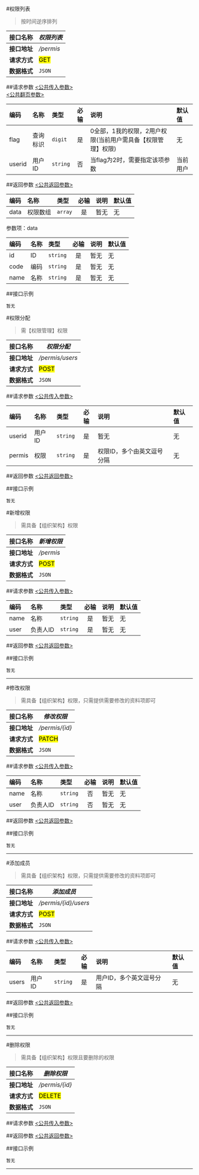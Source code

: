 #权限列表
>按时间逆序排列

| 接口名称 | *权限列表* |
| -- | -- |
| **接口地址** | */permis* |
| **请求方式** | <mark>GET</mark> |
| **数据格式** | <code>JSON</code> |


##请求参数
[<公共传入参数>](../README.md)  
[<公共翻页参数>](../README.md)

|编码|名称|类型|必输|说明|默认值|
|:---|:---|:---|:--:|:---|:-----|
|flag|查询标识|<code>digit</code>|是|0全部，1我的权限，2用户权限(当前用户需具备【权限管理】权限)|无|
|userid|用户ID|<code>string</code>|否|当flag为2时，需要指定该项参数|当前用户|


##返回参数
[<公共返回参数>](../README.md)

|编码|名称|类型|必输|说明|默认值|
|:---|:---|:---|:--:|:---|:-----|
|data|权限数组|<code>array</code>|是|暂无|无|

参数项：data

|编码|名称|类型|必输|说明|默认值|
|:---|:---|:---|:--:|:---|:-----|
|id|ID|<code>string</code>|是|暂无|无|
|code|编码|<code>string</code>|是|暂无|无|
|name|名称|<code>string</code>|是|暂无|无|

##接口示例

```
暂无
```




#权限分配
>需【权限管理】权限

| 接口名称 | *权限分配* |
| -- | -- |
| **接口地址** | */permis/users* |
| **请求方式** | <mark>POST</mark> |
| **数据格式** | <code>JSON</code> |


##请求参数
[<公共传入参数>](../README.md)  


|编码|名称|类型|必输|说明|默认值|
|:---|:---|:---|:--:|:---|:-----|
|userid|用户ID|<code>string</code>|是|暂无|无|
|permis|权限|<code>string</code>|是|权限ID，多个由英文逗号分隔|无|

##返回参数
[<公共返回参数>](../README.md)

##接口示例

```
暂无
```





#新增权限
>需具备【组织架构】权限


| 接口名称 | *新增权限* |
| -- | -- |
| **接口地址** | */permis* |
| **请求方式** | <mark>POST</mark> |
| **数据格式** | <code>JSON</code> |

##请求参数
[<公共传入参数>](../README.md)

|编码|名称|类型|必输|说明|默认值|
|:---|:---|:---|:--:|:---|:-----|
|name|名称|<code>string</code>|是|暂无|无|
|user|负责人ID|<code>string</code>|是|暂无|无|

##返回参数
[<公共返回参数>](../README.md)


##接口示例

```
暂无
```

***







#修改权限
>需具备【组织架构】权限，只需提供需要修改的资料项即可

| 接口名称 | *修改权限* |
| -- | -- |
| **接口地址** | */permis/{id}* |
| **请求方式** | <mark>PATCH</mark> |
| **数据格式** | <code>JSON</code> |

##请求参数
[<公共传入参数>](../README.md)

|编码|名称|类型|必输|说明|默认值|
|:---|:---|:---|:--:|:---|:-----|
|name|名称|<code>string</code>|否|暂无|无|
|user|负责人ID|<code>string</code>|否|暂无|无|

##返回参数
[<公共返回参数>](../README.md)

##接口示例

```
暂无
```

***





#添加成员
>需具备【组织架构】权限，只需提供需要修改的资料项即可

| 接口名称 | *添加成员* |
| -- | -- |
| **接口地址** | */permis/{id}/users* |
| **请求方式** | <mark>POST</mark> |
| **数据格式** | <code>JSON</code> |

##请求参数
[<公共传入参数>](../README.md)

|编码|名称|类型|必输|说明|默认值|
|:---|:---|:---|:--:|:---|:-----|
|users|用户ID|<code>string</code>|是|用户ID，多个英文逗号分隔|无|

##返回参数
[<公共返回参数>](../README.md)

##接口示例

```
暂无
```

***








#删除权限
>需具备【组织架构】权限且要删除的权限

| 接口名称 | *删除权限* |
| -- | -- |
| **接口地址** | */permis/{id}* |
| **请求方式** | <mark>DELETE</mark> |
| **数据格式** | <code>JSON</code> |

##请求参数
[<公共传入参数>](../README.md)

##返回参数
[<公共返回参数>](../README.md)

##接口示例

```
暂无
```

***
